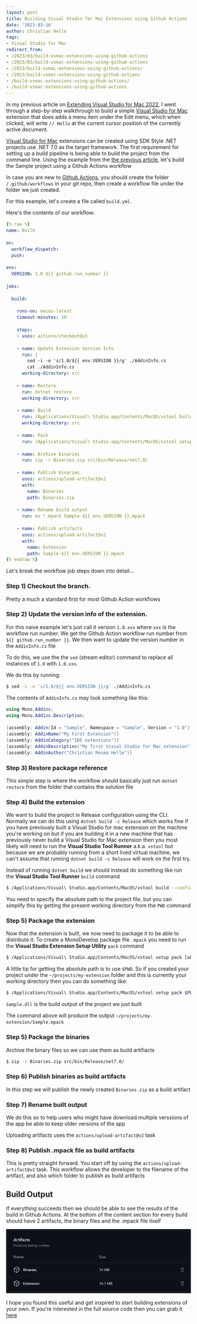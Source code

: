 ```yaml
---
layout: post
title: Building Visual Studio for Mac Extensions using Github Actions
date: '2023-03-16'
author: Christian Helle
tags: 
- Visual Studio for Mac
redirect_from:
- /2023/03/build-vsmac-extensions-using-github-actions
- /2023/03/build-vsmac-extensions-using-github-actions
- /2023/build-vsmac-extensions-using-github-actions/
- /2023/build-vsmac-extensions-using-github-actions
- /build-vsmac-extensions-using-github-actions/
- /build-vsmac-extensions-using-github-actions
---
```


In my previous article on [Extending Visual Studio for Mac 2022](/2023/03/extending-vsmac.html), I went through a step-by-step walkthrough to build a simple [Visual Studio for Mac](https://visualstudio.microsoft.com/vs/mac?WT.mc_id=DT-MVP-5004822) extension that does adds a menu item under the Edit menu, which when clicked, will write `// Hello` at the current cursor position of the currently active document. 

[Visual Studio for Mac](https://visualstudio.microsoft.com/vs/mac?WT.mc_id=DT-MVP-5004822) extensions can be created using SDK Style .NET projects use .NET 7.0 as the target framework. The first requirement for setting up a build pipeline is being able to build the project from the command line. Using the example from the [the previous article](/2023/03/extending-vsmac.html), let's build the Sample project using a Github Actions workflow

In case you are new to [Github Actions](https://docs.github.com/en/actions/quickstart?WT.mc_id=DT-MVP-5004822), you should create the folder `/.github/workflows` in your git repo, then create a workflow file under the folder we just created.

For this example, let's create a file called `build.yml`. 

Here's the contents of our workflow:

```yml
{% raw %}
name: Build

on:
  workflow_dispatch:
  push:

env:
  VERSION: 1.0.${{ github.run_number }}

jobs:

  build:

    runs-on: macos-latest
    timeout-minutes: 10

    steps:
    - uses: actions/checkout@v3

    - name: Update Extension Version Info
      run: |
        sed -i -e 's/1.0/${{ env.VERSION }}/g' ./AddinInfo.cs
        cat ./AddinInfo.cs
      working-directory: src

    - name: Restore
      run: dotnet restore
      working-directory: src

    - name: Build
      run: /Applications/Visual\ Studio.app/Contents/MacOS/vstool build --configuration:Release $PWD/Sample.csproj
      working-directory: src

    - name: Pack
      run: /Applications/Visual\ Studio.app/Contents/MacOS/vstool setup pack $PWD/src/bin/Release/net7.0/Sample.dll -d:$PWD

    - name: Archive binaries
      run: zip -r Binaries.zip src/bin/Release/net7.0/

    - name: Publish binaries
      uses: actions/upload-artifact@v2
      with:
        name: Binaries
        path: Binaries.zip

    - name: Rename build output
      run: mv *.mpack Sample-${{ env.VERSION }}.mpack

    - name: Publish artifacts
      uses: actions/upload-artifact@v2
      with:
        name: Extension
        path: Sample-${{ env.VERSION }}.mpack
{% endraw %}
```

Let's break the workflow job steps down into detail...

### Step 1) Checkout the branch. 
Pretty a much a standard first for most Github Action workflows

### Step 2) Update the version info of the extension. 
For this naive example let's just call it version `1.0.xxx` where `xxx` is the workflow run number. We get the Github Action workflow run number from `${{ github.run_number }}`. We then want to update the version number in the `AddinInfo.cs` file

To do this, we use the the `sed` (stream editor) command to replace all instances of `1.0` with `1.0.xxx`. 

We do this by running:

```bash
$ sed -i -e 's/1.0/${{ env.VERSION }}/g' ./AddinInfo.cs
```

The contents of `AddinInfo.cs` may look something like this:

```cs
using Mono.Addins;
using Mono.Addins.Description;

[assembly: Addin(Id = "Sample", Namespace = "Sample", Version = "1.0")]
[assembly: AddinName("My First Extension")]
[assembly: AddinCategory("IDE extensions")]
[assembly: AddinDescription("My first Visual Studio for Mac extension")]
[assembly: AddinAuthor("Christian Resma Helle")]
```

### Step 3) Restore package reference
This simple step is where the workflow should basically just run `dotnet restore` from the folder that contains the solution file

### Step 4) Build the extension
We want to build the project in Release configuration using the CLI. Normally we can do this using `dotnet build -c Release` which works fine if you have previously built a Visual Studio for mac extension on the machine you're working on but if you are building it in a new machine that has previously never build a Visual Studio for Mac extension then you most likely will need to run the **Visual Studio Tool Runner** a.k.a. `vstool`  but because we are probably running from a short lived virtual machine, we can't assume that running `dotnet build -c Release` will work on the first try. 

Instead of running `dotnet build` we should instead do something like run the **Visual Studio Tool Runner** `build` command

```bash
$ /Applications/Visual\ Studio.app/Contents/MacOS/vstool build --configuration:Release $PWD/Sample.csproj
```

You need to specify the absolute path to the project file, but you can simplify this by getting the present working directory from the `PWD` command

### Step 5) Package the extension
Now that the extension is built, we now need to package it to be able to distribute it. To create a MonoDevelop package file `.mpack` you  need to run the **Visual Studio Extension Setup Utility** `pack` command

```bash
$ /Applications/Visual\ Studio.app/Contents/MacOS/vstool setup pack [absolute path to main output DLL] -d:[absolute path to output folder]
```

A little tip for getting the absolute path is to use `$PWD`. So if you created your project under the `~/projects/my-extension` folder and this is currently your working directory then you can do something like:

```bash
$ /Applications/Visual\ Studio.app/Contents/MacOS/vstool setup pack $PWD/Sample.dll -d:$PWD
```

`Sample.dll` is the build output of the project we just built

The command above will produce the output `~/projects/my-extension/Sample.mpack`

### Step 5) Package the binaries
Archive the binary files so we can use them as build artifiacts

```bash
$ zip -r Binaries.zip src/bin/Release/net7.0/
```

### Step 6) Publish binaries as build artifacts
In this step we will publish the newly created `Binaries.zip` as a build artifact

### Step 7) Rename built output
We do this so to help users who might have download multiple verssions of the app be able to keep older versions of the app

Uploading artifacts uses the `actions/upload-artifact@v2` task


### Step 8) Publish .mpack file as build artifacts
This is pretty straight forward. You start off by using the `actions/upload-artifact@v2` task. This workflow allows the developer to the filename of the artifact, and also which folder to publish as build artifacts

## Build Output
If everything succeeds then we should be able to see the results of the build in Github Actions. At the bottom of the content section for every build should have 2 artifacts, the binary files and the .mpack file itself

![](/assets/images/extending-vsmac-workflow-artifacts.png)

I hope you found this useful and get inspired to start building extensions of your own. If you're interested in the full source code then you can grab it [here](/assets/samples/extending-vsmac-sample-with-github-action-workflows.zip)